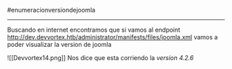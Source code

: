 #enumeracionversiondejoomla

--------

Buscando en internet encontramos que si vamos al endpoint http://dev.devvortex.htb/administrator/manifests/files/joomla.xml vamos a poder visualizar la version de joomla

![[Devvortex14.png]]
Nos dice que esta corriendo la *version 4.2.6*
